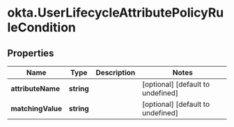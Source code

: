 # okta.UserLifecycleAttributePolicyRuleCondition

## Properties

Name | Type | Description | Notes
------------ | ------------- | ------------- | -------------
**attributeName** | **string** |  | [optional] [default to undefined]
**matchingValue** | **string** |  | [optional] [default to undefined]

